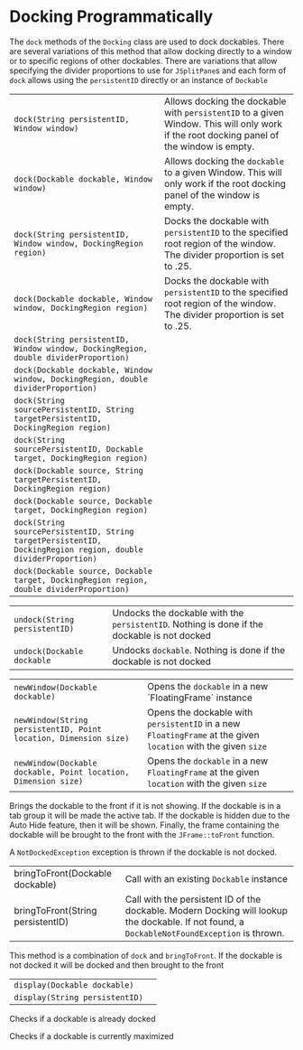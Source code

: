 # Docking Programmatically

<procedure title="dock" id="dock">
<p>
The <code>dock</code> methods of the <code>Docking</code> class are used to dock dockables. There are several variations of this method that allow docking directly to a window or to specific regions of other dockables. There are variations that allow specifying the divider proportions to use for <code>JSplitPane</code>s and each form of <code>dock</code> allows using the <code>persistentID</code> directly or an instance of <code>Dockable</code>
</p>
<table style="header-column">
<tr><td><code>dock(String persistentID, Window window)</code></td><td>Allows docking the dockable with <code>persistentID</code> to a given Window. This will only work if the root docking panel of the window is empty.</td></tr>
<tr><td><code>dock(Dockable dockable, Window window)</code></td><td>Allows docking the <code>dockable</code> to a given Window. This will only work if the root docking panel of the window is empty.</td></tr>
<tr><td><code>dock(String persistentID, Window window, DockingRegion region)</code></td><td>Docks the dockable with <code>persistentID</code> to the specified root region of the window. The divider proportion is set to .25.</td></tr>
<tr><td><code>dock(Dockable dockable, Window window, DockingRegion region)</code></td><td>Docks the dockable with <code>persistentID</code> to the specified root region of the window. The divider proportion is set to .25.</td></tr>
<tr><td><code>dock(String persistentID, Window window, DockingRegion, double dividerProportion)</code></td></tr>
<tr><td><code>dock(Dockable dockable, Window window, DockingRegion, double dividerProportion)</code></td></tr>
<tr><td><code>dock(String sourcePersistentID, String targetPersistentID, DockingRegion region)</code></td></tr>
<tr><td><code>dock(String sourcePersistentID, Dockable target, DockingRegion region)</code></td></tr>
<tr><td><code>dock(Dockable source, String targetPersistentID, DockingRegion region)</code></td></tr>
<tr><td><code>dock(Dockable source, Dockable target, DockingRegion region)</code></td></tr>
<tr><td><code>dock(String sourcePersistentID, String targetPersistentID, DockingRegion region, double dividerProportion)</code></td></tr>
<tr><td><code>dock(Dockable source, Dockable target, DockingRegion region, double dividerProportion)</code></td></tr>
</table>
</procedure>

<procedure title="undock" id="undock">
<table style="header-column">
<tr><td><code>undock(String persistentID)</code></td><td>Undocks the dockable with the <code>persistentID</code>. Nothing is done if the dockable is not docked</td></tr>
<tr><td><code>undock(Dockable dockable</code></td><td>Undocks <code>dockable</code>. Nothing is done if the dockable is not docked</td></tr>
</table>
</procedure>

<procedure title="newWindow" id="newWindow">
<table style="header-column">
<tr><td><code>newWindow(Dockable dockable)</code></td><td>Opens the <code>dockable</code> in a new `FloatingFrame` instance</td></tr>
<tr><td><code>newWindow(String persistentID, Point location, Dimension size)</code></td><td>Opens the dockable with <code>persistentID</code> in a new <code>FloatingFrame</code> at the given <code>location</code> with the given <code>size</code></td></tr>
<tr><td><code>newWindow(Dockable dockable, Point location, Dimension size)</code></td><td>Opens the <code>dockable</code> in a new <code>FloatingFrame</code> at the given <code>location</code> with the given <code>size</code></td></tr>
</table>
</procedure>

<procedure title="bringToFront" id="bringToFront">
Brings the dockable to the front if it is not showing. If the dockable is in a tab group it will be made the active tab. If the dockable is hidden due to the Auto Hide feature, then it will be shown. Finally, the frame containing the dockable will be brought to the front with the <code>JFrame::toFront</code> function.

A <code>NotDockedException</code> exception is thrown if the dockable is not docked.
<table style="header-column">
<tr>
<td>
<code-block lang="java">
bringToFront(Dockable dockable)
</code-block>
</td>
<td>
Call with an existing <code>Dockable</code> instance
</td>
</tr>
<tr>
<td>
<code-block lang="java">
bringToFront(String persistentID)
</code-block>
</td>
<td>
Call with the persistent ID of the dockable. Modern Docking will lookup the dockable. If not found, a <code>DockableNotFoundException</code> is thrown.
</td>
</tr>
</table>
</procedure>

<procedure title="display" id="display">
<p>This method is a combination of <code>dock</code> and <code>bringToFront</code>. If the dockable is not docked it will be docked and then brought to the front</p>
<table style="header-column">
<tr><td><code>display(Dockable dockable)</code></td><td></td></tr>
<tr><td><code>display(String persistentID)</code></td><td></td></tr>
</table>
</procedure>

<procedure title="isDocked" id="isDocked">
<p>Checks if a dockable is already docked</p>
</procedure>

<procedure title="isMaximized" id="isMaximized">
<p>Checks if a dockable is currently maximized</p>
</procedure>